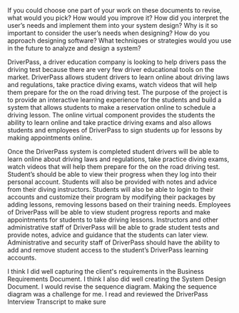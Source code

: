 
If you could choose one part of your work on these documents to revise, what would you pick? How would you improve it?
How did you interpret the user’s needs and implement them into your system design? Why is it so important to consider the user’s needs when designing?
How do you approach designing software? What techniques or strategies would you use in the future to analyze and design a system?

DriverPass, a driver education company is looking to help drivers pass the driving test because there are very few driver educational tools on the market. DriverPass allows student drivers to learn online about driving laws and regulations, take practice diving exams, watch videos that will help them prepare for the on the road driving test.  The purpose of the project is to provide an interactive learning experience for the students and build a system that allows students to make a reservation online to schedule a driving lesson. The online virtual component provides the students the ability to learn online and take practice driving exams and also allows students and employees of DriverPass to sign students up for lessons by making appointments online.

Once the DriverPass system is completed student drivers will be able to learn online about driving laws and regulations, take practice diving exams, watch videos that will help them prepare for the on the road driving test. Student’s should be able to view their progress when they log into their personal account. Students will also be provided with notes and advice from their diving instructors. Students will also be able to login to their accounts and customize their program by modifying their packages by adding lessons, removing lessons based on their training needs. Employees of DriverPass will be able to view student progress reports and make appointments for students to take driving lessons. 
Instructors and other administrative staff of DriverPass will be able to grade student tests and provide notes, advice and guidance that the students can later view. Administrative and security staff of DriverPass should have the ability to add and remove student access to the student’s  DriverPass learning accounts.

I think I did well capturing the client's requirements in the Business Requirements Document. I think I also did well creating the System Design Document. I would revise the sequence diagram. Making the sequence diagram was a challenge for me. I read and reviewed the DriverPass Interview Transcript to make sure 





